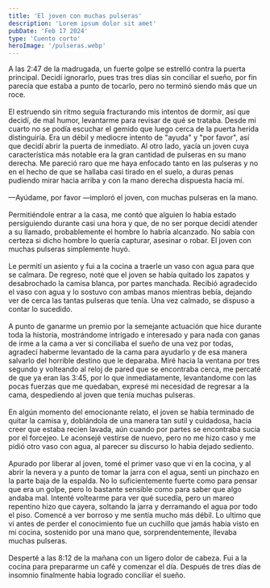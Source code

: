 ```yaml
---
title: 'El joven con muchas pulseras'
description: 'Lorem ipsum dolor sit amet'
pubDate: 'Feb 17 2024'
type: 'Cuento corto'
heroImage: '/pulseras.webp'
---
```


A las 2:47 de la madrugada, un fuerte golpe se estrelló contra la puerta principal. Decidí ignorarlo, pues tras tres días sin conciliar el sueño, por fin parecía que estaba a punto de tocarlo, pero no terminó siendo más que un roce.
<br>
<br>
El estruendo sin ritmo seguía fracturando mis intentos de dormir, así que decidí, de mal humor, levantarme para revisar de qué se trataba. Desde mi cuarto no se podía escuchar el gemido que luego cerca de la puerta herida distinguiría. Era un débil y mediocre intento de "ayuda" y "por favor", así que decidí abrir la puerta de inmediato. Al otro lado, yacía un joven cuya característica más notable era la gran cantidad de pulseras en su mano derecha. Me pareció raro que me haya enfocado tanto en las pulseras y no en el hecho de que se hallaba casi tirado en el suelo, a duras penas pudiendo mirar hacia arriba y con la mano derecha dispuesta hacia mí.
<br>
<br>
—Ayúdame, por favor —imploró el joven, con muchas pulseras en la mano.
<br>
<br>
Permitiéndole entrar a la casa, me contó que alguien lo habia estado persiguiendo durante casi una hora y que, de no ser porque decidí atender a su llamado, probablemente el hombre lo habría alcanzado. No sabía con certeza si dicho hombre lo quería capturar, asesinar o robar. El joven con muchas pulseras simplemente huyó.
<br>
<br>
Le permití un asiento y fui a la cocina a traerle un vaso con agua para que se calmara. De regreso, noté que el joven se había quitado los zapatos y desabrochado la camisa blanca, por partes manchada. Recibió agradecido el vaso con agua y lo sostuvo con ambas manos mientras bebía, dejando ver de cerca las tantas pulseras que tenía. Una vez calmado, se dispuso a contar lo sucedido.
<br>
<br>
A punto de ganarme un premio por la semejante actuación que hice durante toda la historia, mostrándome intrigado e interesado y para nada con ganas de irme a la cama a ver si conciliaba el sueño de una vez por todas, agradecí haberme levantado de la cama para ayudarlo y de esa manera salvarlo del horrible destino que le deparaba. Miré hacia la ventana por tres segundo y volteando al reloj de pared que se encontraba cerca, me percaté de que ya eran las 3:45, por lo que inmediatamente, levantandome con las pocas fuerzas que me quedaban, expresé mi necesidad de regresar a la cama, despediendo al joven que tenía muchas pulseras.
<br>
<br>
En algún momento del emocionante relato, el joven se había terminado de quitar la camisa y, doblándola de una manera tan sutil y cuidadosa, hacia creer que estaba recien lavada, aún cuando por partes se encontraba sucia por el forcejeo. Le aconsejé vestirse de nuevo, pero no me hizo caso y me pidió otro vaso con agua, al parecer su discurso lo habia dejado sediento.
<br>
<br>
Apurado por liberar al joven, tomé el primer vaso que vi en la cocina, y al abrir la nevera y a punto de tomar la jarra con el agua, sentí un pinchazo en la parte baja de la espalda. No lo suficientemente fuerte como para pensar que era un golpe, pero lo bastante sensible como para saber que algo andaba mal. Intenté voltearme para ver qué sucedía, pero un mareo repentino hizo que cayera, soltando la jarra y derramando el agua por todo el piso. Comencé a ver borroso y me sentía mucho más débil. Lo ultimo que vi antes de perder el conocimiento fue un cuchillo que jamás habia visto en mi cocina, sostenido por una mano que, sorprendentemente, llevaba muchas pulseras.
<br>
<br>
Desperté a las 8:12 de la mañana con un ligero dolor de cabeza. Fui a la cocina para prepararme un café y comenzar el día. Después de tres días de insomnio finalmente habia logrado conciliar el sueño.
